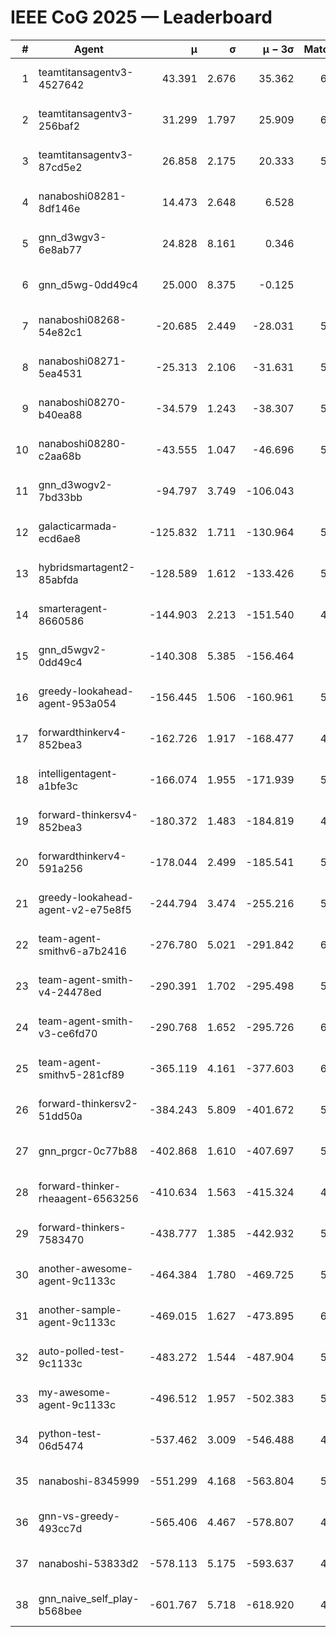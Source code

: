 # IEEE CoG 2025 — Leaderboard

| # | Agent | μ | σ | μ − 3σ | Matches | Updated |
|---:|---|---:|---:|---:|---:|---|
| 1 | teamtitansagentv3-4527642 | 43.391 | 2.676 | 35.362 | 6096 | 2025-08-30 04:08 |
| 2 | teamtitansagentv3-256baf2 | 31.299 | 1.797 | 25.909 | 6056 | 2025-08-30 04:08 |
| 3 | teamtitansagentv3-87cd5e2 | 26.858 | 2.175 | 20.333 | 5560 | 2025-08-30 04:08 |
| 4 | nanaboshi08281-8df146e | 14.473 | 2.648 | 6.528 | 206 | 2025-08-30 04:08 |
| 5 | gnn_d3wgv3-6e8ab77 | 24.828 | 8.161 | 0.346 | 118 | 2025-08-30 04:08 |
| 6 | gnn_d5wg-0dd49c4 | 25.000 | 8.375 | -0.125 | 100 | 2025-08-30 04:08 |
| 7 | nanaboshi08268-54e82c1 | -20.685 | 2.449 | -28.031 | 5580 | 2025-08-30 04:08 |
| 8 | nanaboshi08271-5ea4531 | -25.313 | 2.106 | -31.631 | 5998 | 2025-08-30 04:08 |
| 9 | nanaboshi08270-b40ea88 | -34.579 | 1.243 | -38.307 | 5920 | 2025-08-30 04:08 |
| 10 | nanaboshi08280-c2aa68b | -43.555 | 1.047 | -46.696 | 5478 | 2025-08-30 04:08 |
| 11 | gnn_d3wogv2-7bd33bb | -94.797 | 3.749 | -106.043 | 224 | 2025-08-30 04:08 |
| 12 | galacticarmada-ecd6ae8 | -125.832 | 1.711 | -130.964 | 5560 | 2025-08-30 04:08 |
| 13 | hybridsmartagent2-85abfda | -128.589 | 1.612 | -133.426 | 5106 | 2025-08-30 04:08 |
| 14 | smarteragent-8660586 | -144.903 | 2.213 | -151.540 | 4562 | 2025-08-30 04:08 |
| 15 | gnn_d5wgv2-0dd49c4 | -140.308 | 5.385 | -156.464 | 180 | 2025-08-30 04:08 |
| 16 | greedy-lookahead-agent-953a054 | -156.445 | 1.506 | -160.961 | 5428 | 2025-08-30 04:08 |
| 17 | forwardthinkerv4-852bea3 | -162.726 | 1.917 | -168.477 | 4695 | 2025-08-30 04:08 |
| 18 | intelligentagent-a1bfe3c | -166.074 | 1.955 | -171.939 | 5071 | 2025-08-30 04:08 |
| 19 | forward-thinkersv4-852bea3 | -180.372 | 1.483 | -184.819 | 4701 | 2025-08-30 04:08 |
| 20 | forwardthinkerv4-591a256 | -178.044 | 2.499 | -185.541 | 5029 | 2025-08-30 04:08 |
| 21 | greedy-lookahead-agent-v2-e75e8f5 | -244.794 | 3.474 | -255.216 | 5700 | 2025-08-30 04:08 |
| 22 | team-agent-smithv6-a7b2416 | -276.780 | 5.021 | -291.842 | 6000 | 2025-08-30 04:08 |
| 23 | team-agent-smith-v4-24478ed | -290.391 | 1.702 | -295.498 | 5518 | 2025-08-30 04:08 |
| 24 | team-agent-smith-v3-ce6fd70 | -290.768 | 1.652 | -295.726 | 6438 | 2025-08-30 04:08 |
| 25 | team-agent-smithv5-281cf89 | -365.119 | 4.161 | -377.603 | 6080 | 2025-08-30 04:08 |
| 26 | forward-thinkersv2-51dd50a | -384.243 | 5.809 | -401.672 | 5328 | 2025-08-30 04:08 |
| 27 | gnn_prgcr-0c77b88 | -402.868 | 1.610 | -407.697 | 5410 | 2025-08-30 04:08 |
| 28 | forward-thinker-rheaagent-6563256 | -410.634 | 1.563 | -415.324 | 4968 | 2025-08-30 04:08 |
| 29 | forward-thinkers-7583470 | -438.777 | 1.385 | -442.932 | 5940 | 2025-08-30 04:08 |
| 30 | another-awesome-agent-9c1133c | -464.384 | 1.780 | -469.725 | 5620 | 2025-08-30 04:08 |
| 31 | another-sample-agent-9c1133c | -469.015 | 1.627 | -473.895 | 6020 | 2025-08-30 04:08 |
| 32 | auto-polled-test-9c1133c | -483.272 | 1.544 | -487.904 | 5820 | 2025-08-30 04:08 |
| 33 | my-awesome-agent-9c1133c | -496.512 | 1.957 | -502.383 | 5880 | 2025-08-30 04:08 |
| 34 | python-test-06d5474 | -537.462 | 3.009 | -546.488 | 4900 | 2025-08-30 04:08 |
| 35 | nanaboshi-8345999 | -551.299 | 4.168 | -563.804 | 5090 | 2025-08-30 04:08 |
| 36 | gnn-vs-greedy-493cc7d | -565.406 | 4.467 | -578.807 | 4560 | 2025-08-30 04:08 |
| 37 | nanaboshi-53833d2 | -578.113 | 5.175 | -593.637 | 4340 | 2025-08-30 04:08 |
| 38 | gnn_naive_self_play-b568bee | -601.767 | 5.718 | -618.920 | 4940 | 2025-08-30 04:08 |
